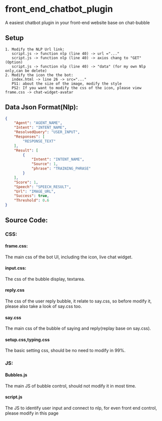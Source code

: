 # front_end_chatbot_plugin 

 A easiest chatbot plugin in your front-end website base on chat-bubble
 
## Setup
```
1. Modify the NLP Url link:
   script.js -> function nlp (line 40) -> url ="..."
   script.js -> function nlp (line 40) -> axios chang to "GET" (Option)
   script.js -> function nlp (line 40) -> "data" (for my own Nlp only,can be delete)
2. Modify the icon the the bot:
   index.html -> line 26 -> src="..."
   PS1: about the size of the image, modify the style
   PS2: If you want to modify the css of the icon, please view frame.css -> chat-widget-avatar
```

## Data Json Format(Nlp):
```json
{
    "Agent": "AGENT_NAME",
    "Intent": "INTENT_NAME",
    "ResolvedQuery": "USER_INPUT",
    "Responses": [
        "RESPONSE_TEXT"
    ],
    "Result": [
        {
            "Intent": "INTENT_NAME",
            "Source": 1,
            "phrase": "TRAINING_PHRASE"
        }
    ],
    "Score": 1,
    "Speech": "SPEECH_RESULT",
    "Url": "IMAGE_URL",
    "Success": true,
    "Threshold": 0.6
}
```

## Source Code:
### CSS:
#### frame.css:
The main css of the bot UI, including the icon, live chat widget.

#### input.css:
The css of the bubble display, textarea.

#### reply.css
The css of the user reply bubble, it relate to say.css, so before modify it, please also take a look of say.css too.

#### say.css
The main css of the bubble of saying and reply(replay base on say.css).

#### setup.css,typing.css
The basic setting css, should be no need to modify in 99%.

### JS:
#### Bubbles.js
The main JS of bubble control, should not modify it in most time.

#### script.js
The JS to identify user input and connect to nlp, for even front end control, please modify in this page